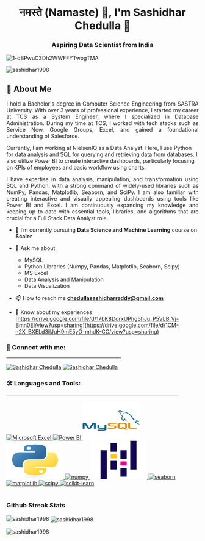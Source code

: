 <h1 align="center">नमस्ते (Namaste) 🙏, I'm Sashidhar Chedulla 👋</h1>
<h3 align="center">Aspiring Data Scientist from India</h3>

![1-dBPwuC3Dh2WWFFYTwogTMA](https://github.com/Sashidhar1998/Sashidhar1998/assets/51833504/e57ac699-b007-47f4-aa79-4f848b53a0f4)


<p align="left"> <img src="https://komarev.com/ghpvc/?username=sashidhar1998&label=Profile%20views&color=0e75b6&style=flat" alt="sashidhar1998" /> </p>


## 🚀 About Me


<p align = "justify">I hold a Bachelor's degree in Computer Science Engineering from SASTRA University. With over 3 years of professional experience, I started my career at TCS as a System Engineer, where I specialized in Database Administration. During my time at TCS, I worked with tech stacks such as Service Now, Google Groups, Excel, and gained a foundational understanding of Salesforce.

Currently, I am working at NielsenIQ as a Data Analyst. Here, I use Python for data analysis and SQL for querying and retrieving data from databases. I also utilize Power BI to create interactive dashboards, particularly focusing on KPIs of employees and basic workflow using charts. </p>

<p align = "justify">I have expertise in data analysis, manipulation, and transformation using SQL and Python, with a strong command of widely-used libraries such as NumPy, Pandas, Matplotlib, Seaborn, and SciPy. I am also familiar with creating interactive and visually appealing dashboards using tools like Power BI and Excel. I am continuously expanding my knowledge and keeping up-to-date with essential tools, libraries, and algorithms that are crucial for a Full Stack Data Analyst role.</p>



- 🌱 I’m currently pursuing **Data Science and Machine Learning** course on **Scaler**

- 💬 Ask me about <br>
  <ul>
    <li> MySQL</li> 
    <li>  Python Libraries (Numpy, Pandas, Matplotlib, Seaborn, Scipy) </li>
    <li>  MS Excel </li> 
    <li>  Data Analysis and Manipulation</li>
    <li>  Data Visualization</li>
  </ul>


- 📫 How to reach me **chedullasashidharreddy@gmail.com**

- 📄 Know about my experiences [https://drive.google.com/file/d/17bK8DdrxUPhg5hJu_P5VLB_Vj-Bmn0EI/view?usp=sharing](https://drive.google.com/file/d/1CM-n2X_BXELd3ilJqH9mE5yO-mhdK-CC/view?usp=sharing)
<h3 align="left"> 🔗 Connect with me:</h3>
<hr width=300>
<p align="left">
<a href="https://www.linkedin.com/in/csr123/" target="blank"><img align="center" src="https://raw.githubusercontent.com/rahuldkjain/github-profile-readme-generator/master/src/images/icons/Social/linked-in-alt.svg" alt="Sashidhar Chedulla" height="50" width="100" /></a>
<a href="https://www.kaggle.com/sashidhar98" target="blank"><img align="center" src="https://www.kaggle.com/static/images/site-logo.svg" alt="Sashidhar Chedulla" height="50" width="100" /></a>


<h3 align="left">🛠️ Languages and Tools:</h3>
<hr width=450>
<p align="left"> 
  <a href="https://www.microsoft.com/en-in/microsoft-365/excel" target="_blank" rel="noreferrer"> <img src="https://upload.wikimedia.org/wikipedia/commons/thumb/7/73/Microsoft_Excel_2013-2019_logo.svg/2170px-Microsoft_Excel_2013-2019_logo.svg.png" alt="Microsoft Excel"  width="150" height="100"/> </a>
  <a href="https://app.powerbi.com/" target="_blank" rel="noreferrer"> <img src="https://1000logos.net/wp-content/uploads/2022/08/Microsoft-Power-BI-Logo.png" alt="Power BI" width="160" height="65"/> </a>
  <a href="https://www.mysql.com/" target="_blank" rel="noreferrer"> <img src="https://raw.githubusercontent.com/devicons/devicon/master/icons/mysql/mysql-original-wordmark.svg" alt="mysql" width="150" height="100"/> </a>
  <a href="https://www.python.org" target="_blank" rel="noreferrer"> <img src="https://raw.githubusercontent.com/devicons/devicon/master/icons/python/python-original.svg" alt="python" width="150" height="100"/> </a> 
  <a href="https://numpy.org" target="_blank" rel="noreferrer"> <img src="https://numpy.org/images/logo.svg" alt="numpy" width="150" height="100"/> </a> 
  <a href="https://pandas.pydata.org/" target="_blank" rel="noreferrer"> <img src="https://raw.githubusercontent.com/devicons/devicon/2ae2a900d2f041da66e950e4d48052658d850630/icons/pandas/pandas-original.svg" alt="pandas" width="150" height="100"/> </a>
  <a href="https://seaborn.pydata.org" target="_blank" rel="noreferrer"> <img src="https://seaborn.pydata.org/_images/logo-mark-lightbg.svg" alt="seaborn" width="150" height="100"/> </a> 
  <a href="https://matplotlib.org" target="_blank" rel="noreferrer"> <img src="https://matplotlib.org/_static/images/documentation.svg" alt="matplotlib" width="150" height="100"/> </a>
  <a href="https://scipy.org/" target="_blank" rel="noreferrer"> <img src="https://scipy.org/images/logo.svg" alt="scipy" width="150" height="100"/> </a>
  <a href="https://scikit-learn.org/stable/" target="_blank" rel="noreferrer"> <img src="https://scikit-learn.org/stable/_static/scikit-learn-logo-small.png" alt="scikit-learn" width="150" height="65"/> </a>
  <br /><br /></p>

<h3 aligh = 'left'> Github Streak Stats </h3> 
<p><img align="left" src="https://github-readme-stats.vercel.app/api/top-langs?username=sashidhar1998&show_icons=true&locale=en&layout=compact" alt="sashidhar1998" /></p>

<p>&nbsp;<img align="center" src="https://github-readme-stats.vercel.app/api?username=sashidhar1998&show_icons=true&locale=en" alt="sashidhar1998" /></p>

<p><img align="center" src="https://github-readme-streak-stats.herokuapp.com/?user=sashidhar1998&" alt="sashidhar1998" /></p>
